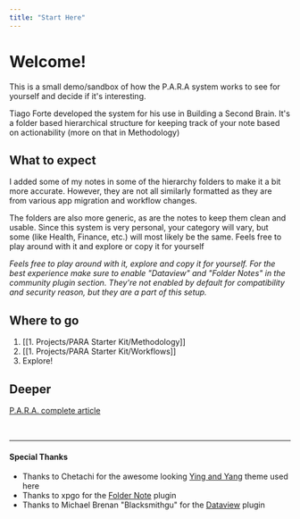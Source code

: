 ```yaml
---
title: "Start Here"
---
```


# Welcome!
This is a small demo/sandbox of how the P.A.R.A system works to see for yourself and decide if it's interesting.

Tiago Forte developed the system for his use in Building a Second Brain. It's a folder based hierarchical structure for keeping track of your note based on actionability (more on that in Methodology)

## What to expect
I added some of my notes in some of the hierarchy folders to make it a bit more accurate. However, they are not all similarly formatted as they are from various app migration and workflow changes.

The folders are also more generic, as are the notes to keep them clean and usable. Since this system is very personal, your category will vary, but some (like Health, Finance, etc.) will most likely be the same.
Feels free to play around with it and explore or copy it for yourself

*Feels free to play around with it, explore and copy it for yourself. For the best experience make sure to enable "Dataview" and  "Folder Notes" in the community plugin section. They're not enabled by default for compatibility and security reason, but they are a part of this setup.*

## Where to go
1) [[1. Projects/PARA Starter Kit/Methodology]]
2) [[1. Projects/PARA Starter Kit/Workflows]]
3) Explore!

## Deeper
[P.A.R.A. complete article](https://fortelabs.co/blog/para/)

<br/>

---
#### Special Thanks
- Thanks to Chetachi for the awesome looking [Ying and Yang](https://github.com/chetachiezikeuzor/Yin-and-Yang-Theme) theme used here
- Thanks to xpgo for the [Folder Note](https://github.com/xpgo/obsidian-folder-note-plugin) plugin
- Thanks to Michael Brenan "Blacksmithgu" for the [Dataview](https://github.com/blacksmithgu/obsidian-dataview) plugin
